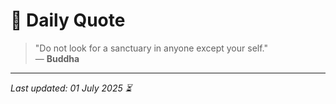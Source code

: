 # 📜 Daily Quote

> "Do not look for a sanctuary in anyone except your self."  
> — **Buddha**

---

_Last updated: 01 July 2025 ⏳_
